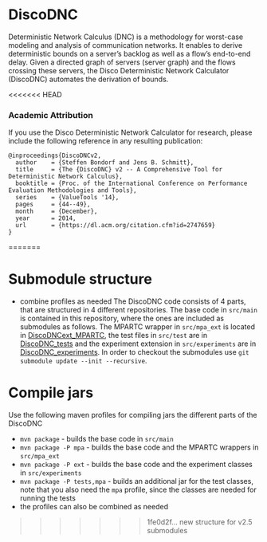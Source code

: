 # DiscoDNC

Deterministic Network Calculus (DNC) is a methodology for worst-case modeling and analysis of communication networks. It enables to derive deterministic bounds on a server’s backlog as well as a flow’s end-to-end delay. Given a directed graph of servers (server graph) and the flows crossing these servers, the Disco Deterministic Network Calculator (DiscoDNC) automates the derivation of bounds.

<<<<<<< HEAD

### Academic Attribution

If you use the Disco Deterministic Network Calculator for research, please include the following reference in any resulting publication:

```plain
@inproceedings{DiscoDNCv2,
  author    = {Steffen Bondorf and Jens B. Schmitt},
  title     = {The {DiscoDNC} v2 -- A Comprehensive Tool for Deterministic Network Calculus},
  booktitle = {Proc. of the International Conference on Performance Evaluation Methodologies and Tools},
  series    = {ValueTools '14},
  pages     = {44--49},
  month     = {December},
  year      = 2014,
  url       = {https://dl.acm.org/citation.cfm?id=2747659}
}
```
=======
# Submodule structure

* combine profiles as needed
The DiscoDNC code consists of 4 parts, that are structured in 4 different repositories. The base code in `src/main` is contained in this repository, where the ones are included as submodules as follows. The MPARTC wrapper in `src/mpa_ext` is located in [DiscoDNCext_MPARTC](https://github.com/NetCal/DiscoDNCext_MPARTC), the test files in `src/test` are in [DiscoDNC_tests](https://github.com/NetCal/DiscoDNC_tests) and the experiment extension in `src/experiments` are in [DiscoDNC_experiments](https://github.com/NetCal/DiscoDNC_experiments). In order to checkout the submodules use `git submodule update --init --recursive`.

# Compile jars

Use the following maven profiles for compiling jars the different parts of the DiscoDNC

* `mvn package` - builds the base code in `src/main`
* `mvn package -P mpa` - builds the base code and the MPARTC wrappers in `src/mpa_ext`
* `mvn package -P ext` - builds the base code and the experiment classes in `src/experiments`
* `mvn package -P tests,mpa` - builds an additional jar for the test classes, note that you also need the `mpa` profile, since the classes are needed for running the tests
* the profiles can also be combined as needed
>>>>>>> 1fe0d2f... new structure for v2.5 submodules
